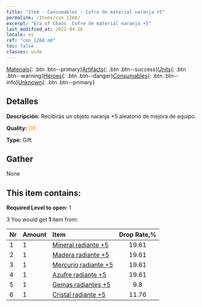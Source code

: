 ```yaml
---
title: "Item - Consumables - Cofre de material naranja +5"
permalink: /Items/con_1268/
excerpt: "Era of Chaos  Cofre de material naranja +5"
last_modified_at: 2021-04-16
locale: es
ref: "con_1268.md"
toc: false
classes: wide
---
```

 [Materials](/es/Items/){: .btn .btn--primary}[Artifacts](/es/Items/Artifacts/){: .btn .btn--success}[Units](/es/Items/Units/){: .btn .btn--warning}[Heroes](/es/Items/Heroes/){: .btn .btn--danger}[Consumables](/es/Items/Consumables/){: .btn .btn--info}[Unknown](/es/Items/Unknown/){: .btn .btn--primary}

## Detalles
 **Descripción:** Recibirás un objeto naranja +5 aleatorio de mejora de equipo.

 **Quality:** <span style="color: #FF8C00">OK</span>

 **Type:** Gift

## Gather

  None

## This item contains:

 **Required Level to open:** 1

 3 You would get **1** item  from:

  | Nr | Amount |     Item    | Drop Rate,% |
  |:---|:-------|:------------|:---------:|
  | 1 | 1 | [Mineral radiante +5](/es/Items/mat_96/) | 19.61 | 
  | 2 | 1 | [Madera radiante +5](/es/Items/mat_97/) | 19.61 | 
  | 3 | 1 | [Mercurio radiante +5](/es/Items/mat_98/) | 19.61 | 
  | 4 | 1 | [Azufre radiante +5](/es/Items/mat_99/) | 19.61 | 
  | 5 | 1 | [Gemas radiantes +5](/es/Items/mat_100/) | 9.8 | 
  | 6 | 1 | [Cristal radiante +5](/es/Items/mat_101/) | 11.76 | 
